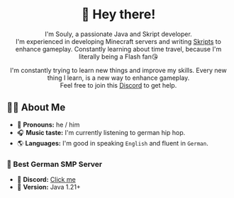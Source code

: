 <!-- Introduction -->
<h1 align="center" >👋 Hey there!</h1>
<p>
  <p align="center">
    I'm Souly, a passionate Java and Skript developer.<br>
    I'm experienced in developing Minecraft servers and writing <a href="https://github.com/SkriptLang/Skript" target="_blank">Skripts</a> to enhance gameplay.
    Constantly learning about time travel, because I'm literally being a Flash fan😘
  </p>
  <p align="center">
    I'm constantly trying to learn new things and improve my skills. Every new thing I learn, is a new way to enhance gameplay.<br>
    Feel free to join this <a href="https://discord.gg/P64rxKPh3R" target="_blank">Discord</a> to get help.
  </p>
</p>

<!-- Facts -->
<h2 align="left">👨‍💻 About Me</h2>

- 👤 **Pronouns:** he / him
- 🎧 **Music taste:** I'm currently listening to german hip hop.
- 🌎 **Languages:** I'm good in speaking `English` and fluent in `German`.

<!-- SMP -->
<h3 align="left">🌲 Best German SMP Server</h3>

- 🌌 **Discord:** <a href="https://discord.gg/HqRfCAbMeq" target="_blank">Click me</a>
- 🧾 **Version:** Java 1.21+
